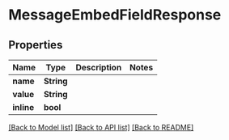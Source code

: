 # MessageEmbedFieldResponse

## Properties

Name | Type | Description | Notes
------------ | ------------- | ------------- | -------------
**name** | **String** |  | 
**value** | **String** |  | 
**inline** | **bool** |  | 

[[Back to Model list]](../README.md#documentation-for-models) [[Back to API list]](../README.md#documentation-for-api-endpoints) [[Back to README]](../README.md)


